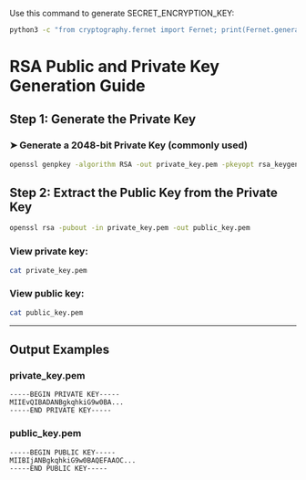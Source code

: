 Use this command to generate SECRET_ENCRYPTION_KEY:

```bash
python3 -c "from cryptography.fernet import Fernet; print(Fernet.generate_key().decode())"
```

# RSA Public and Private Key Generation Guide


## Step 1: Generate the Private Key

### ➤ Generate a 2048-bit Private Key (commonly used)
```bash
openssl genpkey -algorithm RSA -out private_key.pem -pkeyopt rsa_keygen_bits:2048
```

##  Step 2: Extract the Public Key from the Private Key

```bash
openssl rsa -pubout -in private_key.pem -out public_key.pem
```

### View private key:
```bash
cat private_key.pem
```

### View public key:
```bash
cat public_key.pem
```

---

##  Output Examples

### private_key.pem
```
-----BEGIN PRIVATE KEY-----
MIIEvQIBADANBgkqhkiG9w0BA...
-----END PRIVATE KEY-----
```

### public_key.pem
```
-----BEGIN PUBLIC KEY-----
MIIBIjANBgkqhkiG9w0BAQEFAAOC...
-----END PUBLIC KEY-----
```
